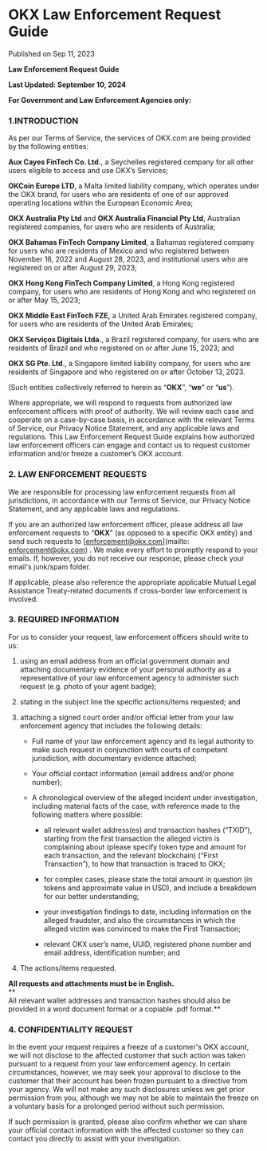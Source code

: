 OKX Law Enforcement Request Guide
=================================

Published on Sep 11, 2023

**Law Enforcement Request Guide**

**Last Updated: September 10, 2024**

**For Government and Law Enforcement Agencies only:**

### 1.INTRODUCTION

As per our Terms of Service, the services of OKX.com are being provided by the following entities:

**Aux Cayes FinTech Co. Ltd.**, a Seychelles registered company for all other users eligible to access and use OKX’s Services;

**OKCoin Europe LTD**, a Malta limited liability company, which operates under the OKX brand, for users who are residents of one of our approved operating locations within the European Economic Area;

**OKX Australia Pty Ltd** and **OKX Australia Financial Pty Ltd**, Australian registered companies, for users who are residents of Australia;

**OKX Bahamas FinTech Company Limited**, a Bahamas registered company for users who are residents of Mexico and who registered between November 16, 2022 and August 28, 2023, and institutional users who are registered on or after August 29, 2023;

**OKX Hong Kong FinTech Company Limited**, a Hong Kong registered company, for users who are residents of Hong Kong and who registered on or after May 15, 2023;

**OKX Middle East FinTech FZE,** a United Arab Emirates registered company, for users who are residents of the United Arab Emirates;

**OKX Serviços Digitais Ltda.**, a Brazil registered company, for users who are residents of Brazil and who registered on or after June 15, 2023; and

**OKX SG Pte. Ltd**., a Singapore limited liability company, for users who are residents of Singapore and who registered on or after October 13, 2023.

(Such entities collectively referred to herein as “**OKX**”, “**we**” or “**us**”).

Where appropriate, we will respond to requests from authorized law enforcement officers with proof of authority. We will review each case and cooperate on a case-by-case basis, in accordance with the relevant Terms of Service, our Privacy Notice Statement, and any applicable laws and regulations. This Law Enforcement Request Guide explains how authorized law enforcement officers can engage and contact us to request customer information and/or freeze a customer’s OKX account.

### 2\. LAW ENFORCEMENT REQUESTS

We are responsible for processing law enforcement requests from all jurisdictions, in accordance with our Terms of Service, our Privacy Notice Statement, and any applicable laws and regulations.

If you are an authorized law enforcement officer, please address all law enforcement requests to “**OKX**” (as opposed to a specific OKX entity) and send such requests to [enforcement@okx.com](mailto: enforcement@okx.com) . We make every effort to promptly respond to your emails. If, however, you do not receive our response, please check your email's junk/spam folder.

If applicable, please also reference the appropriate applicable Mutual Legal Assistance Treaty-related documents if cross-border law enforcement is involved.

### 3\. REQUIRED INFORMATION

For us to consider your request, law enforcement officers should write to us:

1. using an email address from an official government domain and attaching documentary evidence of your personal authority as a representative of your law enforcement agency to administer such request (e.g. photo of your agent badge);
    
2. stating in the subject line the specific actions/items requested; and
    
3. attaching a signed court order and/or official letter from your law enforcement agency that includes the following details:
    
    * Full name of your law enforcement agency and its legal authority to make such request in conjunction with courts of competent jurisdiction, with documentary evidence attached;
        
    * Your official contact information (email address and/or phone number);
        
    * A chronological overview of the alleged incident under investigation, including material facts of the case, with reference made to the following matters where possible:
        
        * all relevant wallet address(es) and transaction hashes (“TXID”), starting from the first transaction the alleged victim is complaining about (please specify token type and amount for each transaction, and the relevant blockchain) (“First Transaction”), to how that transaction is traced to OKX;
            
        * for complex cases, please state the total amount in question (in tokens and approximate value in USD), and include a breakdown for our better understanding;
            
        * your investigation findings to date, including information on the alleged fraudster, and also the circumstances in which the alleged victim was convinced to make the First Transaction;
            
        * relevant OKX user’s name, UUID, registered phone number and email address, identification number; and
            
4. The actions/items requested.
    

**All requests and attachments must be in English.**  
**  
All relevant wallet addresses and transaction hashes should also be provided in a word document format or a copiable .pdf format.**

### 4\. CONFIDENTIALITY REQUEST

In the event your request requires a freeze of a customer's OKX account, we will not disclose to the affected customer that such action was taken pursuant to a request from your law enforcement agency. In certain circumstances, however, we may seek your approval to disclose to the customer that their account has been frozen pursuant to a directive from your agency. We will not make any such disclosures unless we get prior permission from you, although we may not be able to maintain the freeze on a voluntary basis for a prolonged period without such permission.

If such permission is granted, please also confirm whether we can share your official contact information with the affected customer so they can contact you directly to assist with your investigation.